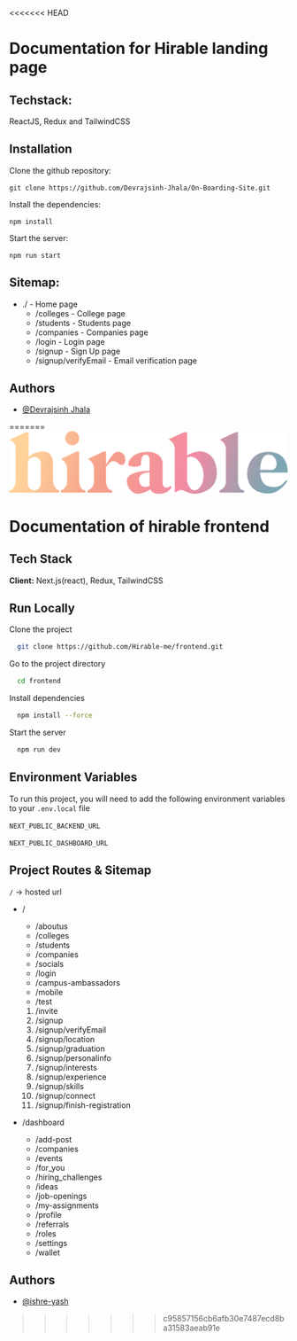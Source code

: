 <<<<<<< HEAD


# Documentation for Hirable landing page

## Techstack:
ReactJS, Redux and TailwindCSS


## Installation

Clone the github repository:
```
git clone https://github.com/Devrajsinh-Jhala/On-Boarding-Site.git
``` 

Install the dependencies:
```
npm install
```
Start the server:
```
npm run start
```


## Sitemap:
- ./ - Home page
    - /colleges - College page
    - /students - Students page
    - /companies - Companies page
    - /login - Login page
    - /signup - Sign Up page
    - /signup/verifyEmail - Email verification page


## Authors

- [@Devrajsinh Jhala](https://github.com/Devrajsinh-Jhala)


=======
![hirable](</public/images/hirable%20logo%20(gradient).svg>)

# Documentation of hirable frontend

## Tech Stack

**Client:** Next.js(react), Redux, TailwindCSS

## Run Locally

Clone the project

```bash
  git clone https://github.com/Hirable-me/frontend.git
```

Go to the project directory

```bash
  cd frontend
```

Install dependencies

```bash
  npm install --force
```

Start the server

```bash
  npm run dev
```

## Environment Variables

To run this project, you will need to add the following environment variables to your `.env.local` file

`NEXT_PUBLIC_BACKEND_URL`

`NEXT_PUBLIC_DASHBOARD_URL`

## Project Routes & Sitemap

`/` -> hosted url

- /

  - /aboutus
  - /colleges
  - /students
  - /companies
  - /socials
  - /login
  - /campus-ambassadors
  - /mobile
  - /test

  1. /invite
  2. /signup
  3. /signup/verifyEmail
  4. /signup/location
  5. /signup/graduation
  6. /signup/personalinfo
  7. /signup/interests
  8. /signup/experience
  9. /signup/skills
  10. /signup/connect
  11. /signup/finish-registration

- /dashboard
  - /add-post
  - /companies
  - /events
  - /for_you
  - /hiring_challenges
  - /ideas
  - /job-openings
  - /my-assignments
  - /profile
  - /referrals
  - /roles
  - /settings
  - /wallet

## Authors

- [@ishre-yash](https://github.com/ishre-yash)
>>>>>>> c95857156cb6afb30e7487ecd8ba31583aeab91e
